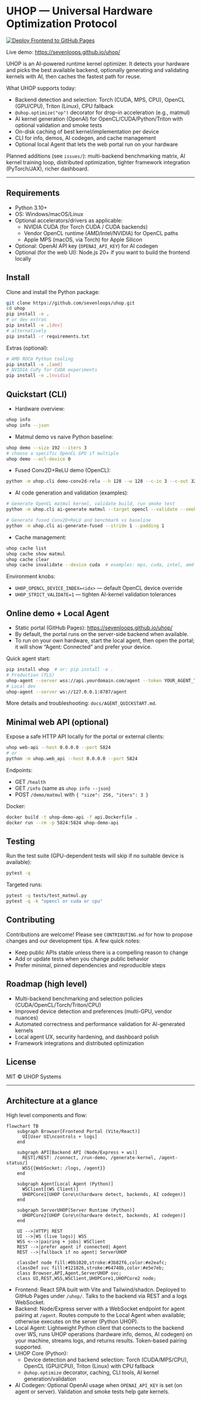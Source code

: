 # UHOP — Universal Hardware Optimization Protocol

[![Deploy Frontend to GitHub Pages](https://github.com/sevenloops/uhop/actions/workflows/deploy-frontend-pages.yml/badge.svg)](https://github.com/sevenloops/uhop/actions/workflows/deploy-frontend-pages.yml)

Live demo: https://sevenloops.github.io/uhop/

UHOP is an AI-powered runtime kernel optimizer. It detects your hardware and picks the best available backend, optionally generating and validating kernels with AI, then caches the fastest path for reuse.

What UHOP supports today:

- Backend detection and selection: Torch (CUDA, MPS, CPU), OpenCL (GPU/CPU), Triton (Linux), CPU fallback
- `@uhop.optimize("op")` decorator for drop-in acceleration (e.g., matmul)
- AI kernel generation (OpenAI) for OpenCL/CUDA/Python/Triton with optional validation and smoke tests
- On-disk caching of best kernel/implementation per device
- CLI for info, demos, AI codegen, and cache management
- Optional local Agent that lets the web portal run on your hardware

Planned additions (see `issues/`): multi-backend benchmarking matrix, AI kernel training loop, distributed optimization, tighter framework integration (PyTorch/JAX), richer dashboard.

---

## Requirements

- Python 3.10+
- OS: Windows/macOS/Linux
- Optional accelerators/drivers as applicable:
  - NVIDIA CUDA (for Torch CUDA / CUDA backends)
  - Vendor OpenCL runtime (AMD/Intel/NVIDIA) for OpenCL paths
  - Apple MPS (macOS, via Torch) for Apple Silicon
- Optional: OpenAI API key (`OPENAI_API_KEY`) for AI codegen
- Optional (for the web UI): Node.js 20+ if you want to build the frontend locally

## Install

Clone and install the Python package:

```bash
git clone https://github.com/sevenloops/uhop.git
cd uhop
pip install -e .
# or dev extras
pip install -e .[dev]
# alternatively
pip install -r requirements.txt
```

Extras (optional):

```bash
# AMD ROCm Python tooling
pip install -e .[amd]
# NVIDIA CuPy for CUDA experiments
pip install -e .[nvidia]
```

## Quickstart (CLI)

- Hardware overview:

```bash
uhop info
uhop info --json
```

- Matmul demo vs naive Python baseline:

```bash
uhop demo --size 192 --iters 3
# choose a specific OpenCL GPU if multiple
uhop demo --ocl-device 0
```

- Fused Conv2D+ReLU demo (OpenCL):

```bash
python -m uhop.cli demo-conv2d-relu --h 128 --w 128 --c-in 3 --c-out 32 --k 3 --stride 1 --padding 1
```

- AI code generation and validation (examples):

```bash
# Generate OpenCL matmul kernel, validate build, run smoke test
python -m uhop.cli ai-generate matmul --target opencl --validate --smoke

# Generate fused Conv2D+ReLU and benchmark vs baseline
python -m uhop.cli ai-generate-fused --stride 1 --padding 1
```

- Cache management:

```bash
uhop cache list
uhop cache show matmul
uhop cache clear
uhop cache invalidate --device cuda  # examples: mps, cuda, intel, amd
```

Environment knobs:

- `UHOP_OPENCL_DEVICE_INDEX=<idx>` — default OpenCL device override
- `UHOP_STRICT_VALIDATE=1` — tighten AI-kernel validation tolerances

## Online demo + Local Agent

- Static portal (GitHub Pages): https://sevenloops.github.io/uhop/
- By default, the portal runs on the server-side backend when available.
- To run on your own hardware, start the local agent, then open the portal; it will show “Agent: Connected” and prefer your device.

Quick agent start:

```bash
pip install uhop  # or: pip install -e .
# Production (TLS)
uhop-agent --server wss://api.yourdomain.com/agent --token YOUR_AGENT_TOKEN
# Local dev
uhop-agent --server ws://127.0.0.1:8787/agent
```

More details and troubleshooting: `docs/AGENT_QUICKSTART.md`.

## Minimal web API (optional)

Expose a safe HTTP API locally for the portal or external clients:

```bash
uhop web-api --host 0.0.0.0 --port 5824
# or
python -m uhop.web_api --host 0.0.0.0 --port 5824
```

Endpoints:

- GET `/health`
- GET `/info` (same as `uhop info --json`)
- POST `/demo/matmul` with `{ "size": 256, "iters": 3 }`

Docker:

```bash
docker build -t uhop-demo-api -f api.Dockerfile .
docker run --rm -p 5824:5824 uhop-demo-api
```

## Testing

Run the test suite (GPU-dependent tests will skip if no suitable device is available):

```bash
pytest -q
```

Targeted runs:

```bash
pytest -q tests/test_matmul.py
pytest -q -k "opencl or cuda or cpu"
```

## Contributing

Contributions are welcome! Please see `CONTRIBUTING.md` for how to propose changes and our development tips. A few quick notes:

- Keep public APIs stable unless there is a compelling reason to change
- Add or update tests when you change public behavior
- Prefer minimal, pinned dependencies and reproducible steps

## Roadmap (high level)

- Multi-backend benchmarking and selection policies (CUDA/OpenCL/Torch/Triton/CPU)
- Improved device detection and preferences (multi-GPU, vendor nuances)
- Automated correctness and performance validation for AI-generated kernels
- Local agent UX, security hardening, and dashboard polish
- Framework integrations and distributed optimization

## License

MIT © UHOP Systems

---

## Architecture at a glance

High level components and flow:

```mermaid
flowchart TB
    subgraph Browser[Frontend Portal (Vite/React)]
      UI[User UI\ncontrols + logs]
    end

    subgraph API[Backend API (Node/Express + ws)]
      REST[/REST: /connect, /run-demo, /generate-kernel, /agent-status/]
      WSS{{WebSocket: /logs, /agent}}
    end

    subgraph Agent[Local Agent (Python)]
      WSClient[(WS Client)]
      UHOPCore1[UHOP Core\n(hardware detect, backends, AI codegen)]
    end

    subgraph ServerUHOP[Server Runtime (Python)]
      UHOPCore2[UHOP Core\n(hardware detect, backends, AI codegen)]
    end

    UI -->|HTTP| REST
    UI -->|WS (live logs)| WSS
    WSS <-->|pairing + jobs| WSClient
    REST -->|prefer agent if connected| Agent
    REST -->|fallback if no agent| ServerUHOP

    classDef node fill:#0b1020,stroke:#3b82f6,color:#e2eafc;
    classDef svc fill:#121826,stroke:#64748b,color:#e5e7eb;
    class Browser,API,Agent,ServerUHOP svc;
    class UI,REST,WSS,WSClient,UHOPCore1,UHOPCore2 node;
```

- Frontend: React SPA built with Vite and Tailwind/shadcn. Deployed to GitHub Pages under `/uhop/`. Talks to the backend via REST and a logs WebSocket.
- Backend: Node/Express server with a WebSocket endpoint for agent pairing at `/agent`. Routes compute to the Local Agent when available; otherwise executes on the server (Python UHOP).
- Local Agent: Lightweight Python client that connects to the backend over WS, runs UHOP operations (hardware info, demos, AI codegen) on your machine, streams logs, and returns results. Token-based pairing supported.
- UHOP Core (Python):
  - Device detection and backend selection: Torch (CUDA/MPS/CPU), OpenCL (GPU/CPU), Triton (Linux) with CPU fallback
  - `@uhop.optimize` decorator, caching, CLI tools, AI kernel generation/validation
- AI Codegen: Optional OpenAI usage when `OPENAI_API_KEY` is set (on agent or server). Validation and smoke tests help gate kernels.
